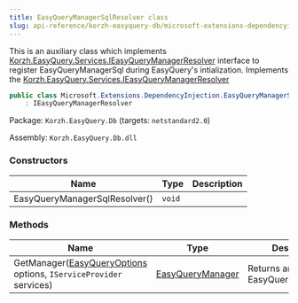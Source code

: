 ```yaml
---
title: EasyQueryManagerSqlResolver class
slug: api-reference/korzh-easyquery-db/microsoft-extensions-dependencyinjection-namespace/easyquerymanagersqlresolver-class
---
```


This is an auxiliary class which implements [Korzh.EasyQuery.Services.IEasyQueryManagerResolver](//easyquery/docs/api-reference/korzh-easyquery/korzh-easyquery-services-namespace/ieasyquerymanagerresolver-interface) interface  to register EasyQueryManagerSql during EasyQuery's intialization.  Implements the [Korzh.EasyQuery.Services.IEasyQueryManagerResolver](//easyquery/docs/api-reference/korzh-easyquery/korzh-easyquery-services-namespace/ieasyquerymanagerresolver-interface)
```csharp
public class Microsoft.Extensions.DependencyInjection.EasyQueryManagerSqlResolver
    : IEasyQueryManagerResolver

```
Package: `Korzh.EasyQuery.Db` (targets: `netstandard2.0`)

Assembly: `Korzh.EasyQuery.Db.dll`

### Constructors

| Name | Type | Description | 
| --- | --- | --- | 
| EasyQueryManagerSqlResolver() | `void` |  | 


### Methods

| Name | Type | Description | 
| --- | --- | --- | 
| GetManager([EasyQueryOptions](//easyquery/docs/api-reference/korzh-easyquery/korzh-easyquery-services-namespace/easyqueryoptions-class) options, `IServiceProvider` services) | [EasyQueryManager](//easyquery/docs/api-reference/korzh-easyquery/korzh-easyquery-services-namespace/easyquerymanager-class) | Returns an instance of EasyQueryManagerSql. |